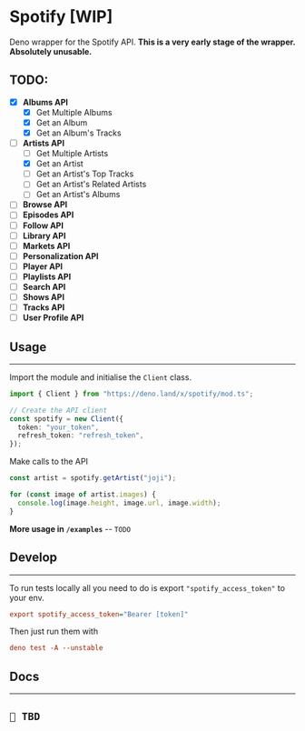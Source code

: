 # Spotify [WIP]
Deno wrapper for the Spotify API. **This is a very early stage of the wrapper. Absolutely unusable.**

## TODO:
  - [x] **Albums API**
    - [x] Get Multiple Albums
    - [x] Get an Album
    - [x] Get an Album's Tracks
  - [ ] **Artists API**
    - [ ] Get Multiple Artists
    - [x] Get an Artist
    - [ ] Get an Artist's Top Tracks
    - [ ] Get an Artist's Related Artists
    - [ ] Get an Artist's Albums
  - [ ] **Browse API**
  - [ ] **Episodes API**
  - [ ] **Follow API**
  - [ ] **Library API**
  - [ ] **Markets API**
  - [ ] **Personalization API**
  - [ ] **Player API**
  - [ ] **Playlists API**
  - [ ] **Search API**
  - [ ] **Shows API**
  - [ ] **Tracks API**
  - [ ] **User Profile API**

## Usage
-----
Import the module and initialise the `Client` class.
```ts
import { Client } from "https://deno.land/x/spotify/mod.ts";

// Create the API client
const spotify = new Client({
  token: "your_token",
  refresh_token: "refresh_token",
});
```

Make calls to the API
```ts
const artist = spotify.getArtist("joji");

for (const image of artist.images) {
  console.log(image.height, image.url, image.width);
}
```

**More usage in `/examples`** -- `TODO`

## Develop
------
To run tests locally all you need to do is export `"spotify_access_token"` to your env.
```ini
export spotify_access_token="Bearer [token]"
```
Then just run them with
```ini
deno test -A --unstable
```

## Docs
-----
`🌱 TBD`
-----
